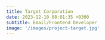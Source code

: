 ```yaml
---
title: Target Corporation
date: 2023-12-10 08:01:35 +0300
subtitle: Email/Frontend Developer
image: '/images/project-target.jpg'
---
```

